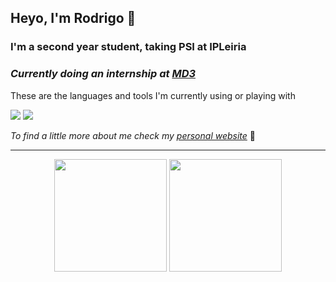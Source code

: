 ## Heyo, I'm Rodrigo 👋

### I'm a second year student, taking PSI at IPLeiria

### _**Currently doing an internship at [MD3](https://md3.pt)**_

These are the languages and tools I'm currently using or playing with

![](https://skillicons.dev/icons?i=react,ts,django,python)
![](https://skillicons.dev/icons?i=rust,gitlab,github,neovim)

_To find a little more about me check my [personal website](https://rfcarreira33.github.io)_ 🧐

<hr>

<div align="center">
<img height="180" src="https://github-readme-stats.vercel.app/api?username=rfcarreira33&show_icons=true&theme=dark&count_private=true">
<img height="180" src="https://github-readme-stats.vercel.app/api/top-langs/?username=rfcarreira33&theme=dark&layout=compact&count_private=true">
</div>
